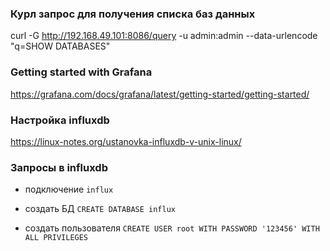 ### Курл запрос для получения списка баз данных
curl -G http://192.168.49.101:8086/query   -u admin:admin   --data-urlencode "q=SHOW DATABASES"

### Getting started with Grafana
https://grafana.com/docs/grafana/latest/getting-started/getting-started/

### Настройка influxdb
https://linux-notes.org/ustanovka-influxdb-v-unix-linux/

### Запросы в influxdb

- подключение
`influx`
  
- создать БД
`CREATE DATABASE influx`

- создать пользователя
`CREATE USER root WITH PASSWORD '123456' WITH ALL PRIVILEGES`